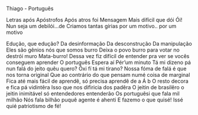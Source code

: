 Thiago - Português

Letras após 
Apóstrofos 
Após atros foi
Mensagem Mais difícil que dói 
Ói! Nun seja um debilói...de
Criamos tantas gírias por um motivo.. por um motivo

Edução, que edução?
Da desinformação
Da desconstrução
Da manipulação 
Eles são gênios nós que somos burro
 Deixa o povo burro para votar no destrói muro
Mata-burro!
Dessa vez fiz difícil de entender pra ver se vocês conseguem aprender
O português
Espera aí 
Pér’um minuto
Tá mi dizeno pá nun falá do jeito quêu quero?
Ôxi fí tá mi tirano?
Nossa fóma de falá é que nos torna original
Que ao contrário do que pensam numé coisa de marginal
Fica até mais fácil de aprendê, só precisa aprendê de a Á b
O resto decora e fica pá vidintêra
Isso que nos difiricia dos padêra
O jeitin de brasilêro o jeitin inimitável só entendedores entenderão
Os portuguêsi que fala mil milhão
Nós fala bilhão puquê agente é ahenti
E fazemo o que quisé!
Issé quié patriotismo de fé!

